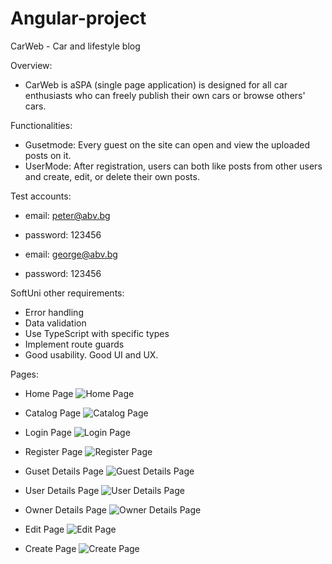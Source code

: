 # Angular-project
CarWeb - Car and lifestyle blog

Overview:
- CarWeb is aSPA (single page application) is designed for all car enthusiasts who can freely publish their own cars or browse others' cars.

Functionalities:
- Gusetmode: Every guest on the site can open and view the uploaded posts on it.
- UserMode: After registration, users can both like posts from other users and create, edit, or delete their own posts.

Test accounts:
- email: peter@abv.bg
- password: 123456

- email: george@abv.bg
- password: 123456

SoftUni other requirements:
- Error handling
- Data validation
- Use TypeScript with specific types
- Implement route guards
- Good usability. Good UI and UX.
  
Pages:
- Home Page
![Home Page](https://github.com/41kt0r/Angular-project/assets/151082238/6d7decd4-e080-4822-b5cd-ec50c9dbc9ca)

- Catalog Page
![Catalog Page](https://github.com/41kt0r/Angular-project/assets/151082238/d26c07e0-ef19-439b-96dc-71ecf4352575)

- Login Page
![Login Page](https://github.com/41kt0r/Angular-project/assets/151082238/55b98e00-2ea6-4c48-a529-cad83ab43dd1)

- Register Page
![Register Page](https://github.com/41kt0r/Angular-project/assets/151082238/dfd7d10b-ac4e-4fb7-8c73-d13c3131c617)

- Guset Details Page
![Guest Details Page](https://github.com/41kt0r/Angular-project/assets/151082238/053f0236-3324-4a9e-ab15-ba7c1db2011d)

- User Details Page
![User Details Page](https://github.com/41kt0r/Angular-project/assets/151082238/675e2427-fe5b-4dbe-9d35-49c7d05f72fb)

- Owner Details Page
![Owner Details Page](https://github.com/41kt0r/Angular-project/assets/151082238/c30daf1c-2a5e-4d1c-bdcf-029850231d57)

- Edit Page
![Edit Page](https://github.com/41kt0r/Angular-project/assets/151082238/6383752c-e2b2-490d-b0ee-123b5b0b1654)

- Create Page
![Create Page](https://github.com/41kt0r/Angular-project/assets/151082238/82fad8ff-ade3-4701-9a45-abbee56b3083)

